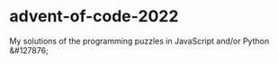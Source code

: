 # advent-of-code-2022
My solutions of the programming puzzles in JavaScript and/or Python &amp;#127876; 
